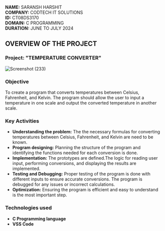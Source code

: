 **NAME:** SARANSH HARSHIT\
**COMPANY:** CODTECH IT SOLUTIONS\
**ID:** CT08DS3170\
**DOMAIN:** C PROGRAMMING\
**DURATION:** JUNE TO JULY 2024


## OVERVIEW OF THE PROJECT

### Project: "TEMPERATURE CONVERTER" 
![Screenshot (233)](https://github.com/saransh12253/CODTECH-TASK-2/assets/174232673/c68adf54-4c94-47ed-a76d-450912359ce9)





### Objective
To create a program that converts temperatures between Celsius,
Fahrenheit, and Kelvin. The program should allow the user to
input a temperature in one scale and output the converted
temperature in another scale.


### Key Activities
- **Understanding the problem:** The the necessary formulas for converting temperatures between Celsius, Fahrenheit, and Kelvin are need to be known.
- **Program designing:** Planning the structure of the program and identifying the functions needed for each conversion is done.
- **Implementation:** The prototypes are defined.The logic for reading user input, performing conversions, and displaying the results are implemented.
- **Testing and Debugging:** Proper testing of the program is done with different inputs to ensure accurate conversions. The program is debugged for any issues or incorrect calculations.
- **Optimization:** Ensuring the program is efficient and easy to understand is the most important step.


 ### Technologies used
- **C Programming language**
- **VSS Code**

   

